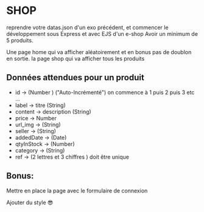 # SHOP

reprendre votre datas.json d'un exo précédent, et commencer le développement sous Express et avec EJS d'un e-shop
Avoir un minimum de 5 produits.

Une page home qui va afficher aléatoirement et en bonus pas de doublon en sortie.
la page shop qui va afficher tous les produits


## Données attendues pour un produit
- id -> (Number ) ("Auto-Incrémenté") on commence à 1 puis 2 puis 3 etc ...
- label -> titre (String)
- content -> description (String)
- price -> Number
- url_img -> (String)
- seller -> (String)
- addedDate -> (Date)
- qtyInStock -> (Number)
- category -> (String)
- ref -> (2 lettres et 3 chiffres ) doit être unique

## Bonus:

Mettre en place la page avec le formulaire de connexion

Ajouter du style 😎